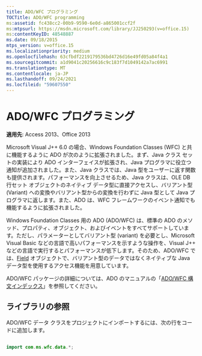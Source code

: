 ```yaml
---
title: ADO/WFC プログラミング
TOCTitle: ADO/WFC programming
ms:assetid: fc438cc2-00b9-9590-6e0d-a865001ccf2f
ms:mtpsurl: https://msdn.microsoft.com/library/JJ250293(v=office.15)
ms:contentKeyID: 48548887
ms.date: 09/18/2015
mtps_version: v=office.15
ms.localizationpriority: medium
ms.openlocfilehash: 63cfbdf2219179536bd4726d16e49fd05a84f4a1
ms.sourcegitcommit: a1d9041c20256616c9c183f7d1049142a7ac6991
ms.translationtype: MT
ms.contentlocale: ja-JP
ms.lasthandoff: 09/24/2021
ms.locfileid: "59607550"
---
```

# <a name="adowfc-programming"></a>ADO/WFC プログラミング

**適用先**: Access 2013、Office 2013

Microsoft Visual J++ 6.0 の場合、Windows Foundation Classes (WFC) と共に機能するように ADO が次のように拡張されました。まず、Java クラス セットの実装により ADO インターフェイスが拡張され、Java プログラマに役立つ通知が追加されました。また、Java クラスでは、Java 型をユーザーに返す関数も提供されます。パフォーマンスを向上させるため、Java クラスは、OLE DB 行セット オブジェクトのネイティブ データ型に直接アクセスし、バリアント型 (Variant) への変換やバリアント型からの変換を行わずに Java 型として Java プログラマに返します。また、ADO は、WFC フレームワークのイベント通知でも機能するように拡張されました。

Windows Foundation Classes 用の ADO (ADO/WFC) は、標準の ADO のメソッド、プロパティ、オブジェクト、およびイベントをすべてサポートしています。ただし、パラメーターとしてバリアント型 (variant) を必要とし、Microsoft Visual Basic などの言語で高いパフォーマンスを示すような操作を、Visual J++ などの言語で実行するとパフォーマンスが低下します。そのため、ADO/WFC では、[Field](field-object-ado.md) オブジェクトで、バリアント型のデータではなくネイティブな Java データ型を使用するアクセス機能を用意しています。

ADO/WFC パッケージの詳細については、ADO のマニュアルの「[ADO/WFC 構文インデックス](https://docs.microsoft.com/office/vba/access/concepts/miscellaneous/ado-wfc-syntax-index)」を参照してください。

## <a name="referencing-the-library"></a>ライブラリの参照

ADO/WFC データ クラスをプロジェクトにインポートするには、次の行をコードに追加します。

```java 
 
import com.ms.wfc.data.*; 
```


